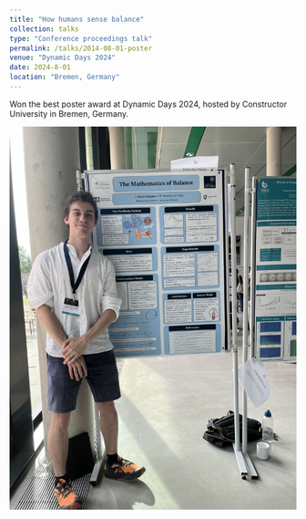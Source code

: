 ```yaml
---
title: "How humans sense balance"
collection: talks
type: "Conference proceedings talk"
permalink: /talks/2014-08-01-poster
venue: "Dynamic Days 2024"
date: 2024-8-01
location: "Bremen, Germany"
---
```


Won the best poster award at Dynamic Days 2024, hosted by Constructor University in Bremen, Germany.

![poster!](images/talks/IMG_4609.jpeg)
